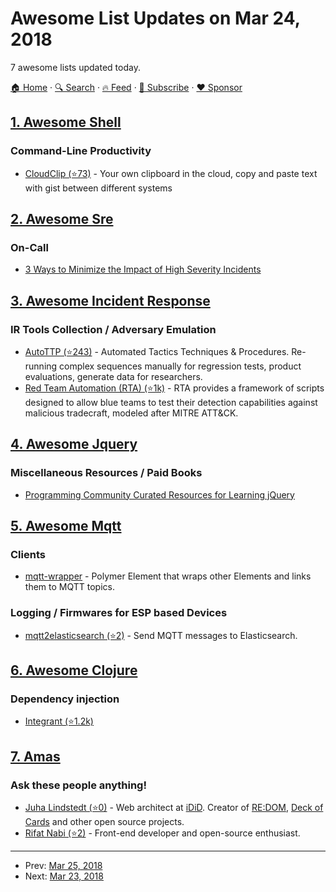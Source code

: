# Awesome List Updates on Mar 24, 2018

7 awesome lists updated today.

[🏠 Home](/README.md) · [🔍 Search](https://www.trackawesomelist.com/search/) · [🔥 Feed](https://www.trackawesomelist.com/rss.xml) · [📮 Subscribe](https://trackawesomelist.us17.list-manage.com/subscribe?u=d2f0117aa829c83a63ec63c2f&id=36a103854c) · [❤️  Sponsor](https://github.com/sponsors/theowenyoung)



## [1. Awesome Shell](/content/alebcay/awesome-shell/README.md)

### Command-Line Productivity

*   [CloudClip (⭐73)](https://github.com/skywind3000/CloudClip) - Your own clipboard in the cloud, copy and paste text with gist between different systems

## [2. Awesome Sre](/content/dastergon/awesome-sre/README.md)

### On-Call

*   [3 Ways to Minimize the Impact of High Severity Incidents](https://devops.com/three-ways-to-minimize-the-impact-of-high-severity-incidents/)

## [3. Awesome Incident Response](/content/meirwah/awesome-incident-response/README.md)

### IR Tools Collection / Adversary Emulation

*   [AutoTTP (⭐243)](https://github.com/jymcheong/AutoTTP) - Automated Tactics Techniques & Procedures. Re-running complex sequences manually for regression tests, product evaluations, generate data for researchers.
*   [Red Team Automation (RTA) (⭐1k)](https://github.com/endgameinc/RTA) - RTA provides a framework of scripts designed to allow blue teams to test their detection capabilities against malicious tradecraft, modeled after MITRE ATT\&CK.

## [4. Awesome Jquery](/content/petk/awesome-jquery/README.md)

### Miscellaneous Resources / Paid Books

*   [Programming Community Curated Resources for Learning jQuery](https://hackr.io/tutorials/learn-jquery)

## [5. Awesome Mqtt](/content/hobbyquaker/awesome-mqtt/README.md)

### Clients

*   [mqtt-wrapper](https://www.webcomponents.org/element/hobbyquaker/mqtt-wrapper/elements/mqtt-wrapper) - Polymer Element that wraps other Elements and links them to MQTT topics.

### Logging / Firmwares for ESP based Devices

*   [mqtt2elasticsearch (⭐2)](https://github.com/hobbyquaker/mqtt2elasticsearch) - Send MQTT messages to Elasticsearch.

## [6. Awesome Clojure](/content/razum2um/awesome-clojure/README.md)

### Dependency injection

*   [Integrant (⭐1.2k)](https://github.com/weavejester/integrant)

## [7. Amas](/content/sindresorhus/amas/README.md)

### Ask these people anything!

*   [Juha Lindstedt (⭐0)](https://github.com/pakastin/ama) - Web architect at [iDiD](https://www.idid.fi). Creator of [RE:DOM](https://redom.js.org), [Deck of Cards](https://deck-of-cards.js.org) and other open source projects.
*   [Rifat Nabi (⭐2)](https://github.com/torifat/ama) - Front-end developer and open-source enthusiast.

---

- Prev: [Mar 25, 2018](/content/2018/03/25/README.md)
- Next: [Mar 23, 2018](/content/2018/03/23/README.md)